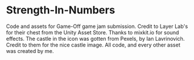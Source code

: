 # Strength-In-Numbers
Code and assets for Game-Off game jam submission. 
Credit to Layer Lab's for their chest from the Unity Asset Store. 
Thanks to mixkit.io for sound effects.  The castle in the icon was gotten from Pexels, by Ian Lavrinovich. Credit to them for the nice castle image.
 All code, and every other asset was created by me.   
